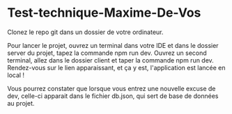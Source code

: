 # Test-technique-Maxime-De-Vos

Clonez le repo git dans un dossier de votre ordinateur.

Pour lancer le projet, ouvrez un terminal dans votre IDE et dans le dossier server du projet, tapez la commande npm run dev. Ouvrez un second terminal, allez dans le dossier client et taper la commande npm run dev. Rendez-vous sur le lien apparaissant, et ça y est, l'application est lancée en local !

Vous pourrez constater que lorsque vous entrez une nouvelle excuse de dev, celle-ci apparait dans le fichier db.json, qui sert de base de données au projet.
